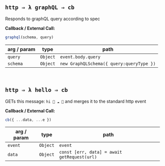 
## `http ⇒ λ graphQL ⇒ cb`


Responds to graphQL query according to spec


**Callback / External Call:**

```js
graphql(schema, query)
```

arg / param | type | path
--- | --- | ---
`query` | `Object` | `event.body.query`
`schema` | `Object` | `new GraphQLSchema({ query:queryType })`
<br/> 

## `http ⇒ λ hello ⇒ cb`


GETs this message: `hi 🤖 ☁️ 📱` and merges it to the standard http event


**Callback / External Call:**

```js
cb({ ...data, ...e })
```

arg / param | type | path
--- | --- | ---
`event` | `Object` | `event`
`data` | `Object` | `const [err, data] = await getRequest(url)`
<br/> 

